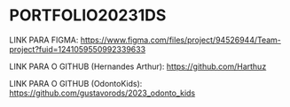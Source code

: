 # PORTFOLIO20231DS
LINK PARA FIGMA: https://www.figma.com/files/project/94526944/Team-project?fuid=1241059550992339633

LINK PARA O GITHUB (Hernandes Arthur): https://github.com/Harthuz

LINK PARA O GITHUB (OdontoKids): https://github.com/gustavorods/2023_odonto_kids
